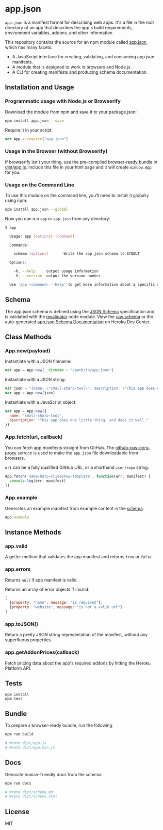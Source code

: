 # app.json

`app.json` is a manifest format for describing web apps. It's a file in the root
directory of an app that describes the app's build requirements, environment variables, addons,
and other information.

This repository contains the source for an npm module called
[app.json](https://www.npmjs.org/package/app.json), which has many facets:

- A JavaScript interface for creating, validating, and consuming app.json manifests.
- A module that is designed to work in browsers and Node.js.
- A CLI for creating manifests and producing schema documentation.

## Installation and Usage

### Programmatic usage with Node.js or Browserify

Download the module from npm and save it to your package.json:

```sh
npm install app.json --save
```

Require it in your script:

```js
var App = require("app.json")
```

### Usage in the Browser (without Browserify)

If browserify isn't your thing, use the pre-compiled browser-ready bundle in
[dist/app.js](/dist/app.js). Include this file in your html page and it will create
`window.App` for you.

### Usage on the Command Line

To use this module on the command line, you'll need to install it globally using npm:

```sh
npm install app.json --global
```

Now you can run `app` or `app.json` from any directory:

```sh
$ app

  Usage: app [options] [command]

  Commands:

    schema [options]       Write the app.json schema to STDOUT

  Options:

    -h, --help     output usage information
    -V, --version  output the version number

  Use 'app <command> --help' to get more information about a specific command.
```

## Schema

The app.json schema is defined using the [JSON Schema](http://json-schema.org/)
specification and is validated with the
[revalidator](https://github.com/flatiron/revalidator#readme) node module. View
the [raw schema](/lib/schema.js) or the auto-generated [app.json
Schema Documentation](https://devcenter.heroku.com/articles/app-json-schema?preview=1) on Heroku Dev Center.

## Class Methods

### App.new(payload)

Instantiate with a JSON filename:

```js
var app = App.new(__dirname + "/path/to/app.json")
```

Instantiate with a JSON string:

```js
var json = "{name: \"small-sharp-tool\", description: \"This app does one little thing, and does it well.\"}"
var app = App.new(json)
```

Instantiate with a JavaScript object:

```js
var app = App.new({
  name: "small-sharp-tool",
  description: "This app does one little thing, and does it well."
})
```

### App.fetch(url, callback)

You can fetch app manifests straight from GitHub. The
[github-raw-cors-proxy](https://github.com/zeke/github-raw-cors-proxy) service is used
to make the `app.json` file downloadable from browsers.

`url` can be a fully qualified GitHub URL, or a shorthand `user/repo` string:

```js
App.fetch('zeke/harp-slideshow-template', function(err, manifest) {
  console.log(err, manifest)
})
```

### App.example

Generates an example manifest from example content in the [schema](/schema.js).

```js
App.example
```

## Instance Methods

### app.valid

A getter method that validates the app manifest and returns `true` or `false`

### app.errors

Returns `null` if app manifest is valid.

Returns an array of error objects if invalid:

```js
[
  {property: "name", message: "is required"},
  {property: "website", message: "is not a valid url"}
]
```

### app.toJSON()

Return a pretty JSON string representation of the manifest, without any superfluous properties.

### app.getAddonPrices(callback)

Fetch pricing data about the app's required addons by hitting the Heroku Platform API.

## Tests

```
npm install
npm test
```

## Bundle

To prepare a browser-ready bundle, run the following:

```sh
npm run build

# Wrote dist/app.js
# Wrote dist/app.min.js
```

## Docs

Genarate human-friendly docs from the schema

```sh
npm run docs

# Wrote dist/schema.md
# Wrote dist/schema.html
```

## License

MIT
